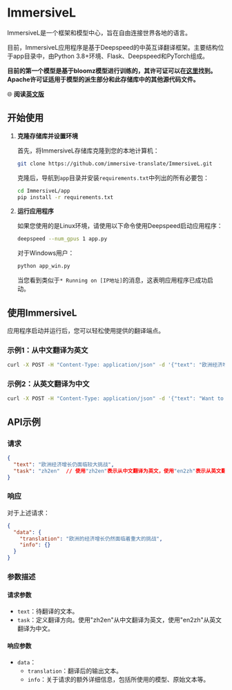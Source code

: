 # ImmersiveL

ImmersiveL是一个框架和模型中心，旨在自由连接世界各地的语言。

目前，ImmersiveL应用程序是基于Deepspeed的中英互译翻译框架。主要结构位于app目录中，由Python 3.8+环境、Flask、Deepspeed和PyTorch组成。

**目前的第一个模型是基于bloomz模型进行训练的，其许可证可以在[这里](https://bigscience.huggingface.co/blog/the-bigscience-rail-license)找到。Apache许可证适用于模型的派生部分和此存储库中的其他源代码文件。**

🌐 **阅读[英文版](README.md)**

## 开始使用

1. **克隆存储库并设置环境**

   首先，将ImmersiveL存储库克隆到您的本地计算机：

   ```bash
   git clone https://github.com/immersive-translate/ImmersiveL.git
   ```

   克隆后，导航到`app`目录并安装`requirements.txt`中列出的所有必要包：

   ```bash
   cd ImmersiveL/app
   pip install -r requirements.txt
   ```

2. **运行应用程序**

   如果您使用的是Linux环境，请使用以下命令使用Deepspeed启动应用程序：

   ```bash
   deepspeed --num_gpus 1 app.py
   ```

   对于Windows用户：

   ```bash
   python app_win.py
   ```

   当您看到类似于`* Running on [IP地址]`的消息，这表明应用程序已成功启动。

## 使用ImmersiveL

应用程序启动并运行后，您可以轻松使用提供的翻译端点。

### 示例1：从中文翻译为英文

```bash
curl -X POST -H "Content-Type: application/json" -d '{"text": "欧洲经济增长仍面临较大挑战", "task": "zh2en"}' http://localhost:7000/v1/translate
```

### 示例2：从英文翻译为中文

```bash
curl -X POST -H "Content-Type: application/json" -d '{"text": "Want to live longer? Play with your grandkids. It’s good for them, too.", "task": "en2zh"}' http://localhost:7000/v1/translate
```

## API示例

### 请求

```json
{
  "text": "欧洲经济增长仍面临较大挑战",
  "task": "zh2en"  // 使用"zh2en"表示从中文翻译为英文，使用"en2zh"表示从英文翻译为中文。
}
```

### 响应

对于上述请求：

```json
{
  "data": {
    "translation": "欧洲的经济增长仍然面临着重大的挑战",
    "info": {}
  }
}
```

### 参数描述

#### 请求参数

- `text`：待翻译的文本。
- `task`：定义翻译方向。使用"zh2en"从中文翻译为英文，使用"en2zh"从英文翻译为中文。

#### 响应参数

- `data`：
  - `translation`：翻译后的输出文本。
  - `info`：关于请求的额外详细信息，包括所使用的模型、原始文本等。
